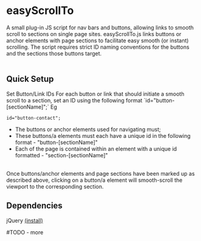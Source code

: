# easyScrollTo
A small plug-in JS script for nav bars and buttons, allowing links to smooth scroll to sections on single page sites.
easyScrollTo.js links buttons or anchor elements with page sections to facilitate easy smooth (or instant) scrolling.
The script requires strict ID naming conventions for the buttons and the sections those buttons target.
<br>
<br>
<h2>Quick Setup</h2>
Set Button/Link IDs
For each button or link that should initiate a smooth scroll to a section, set an ID using the following format
`id="button-[sectionName]";`
Eg

`id="button-contact";`
<ul>
  <li>The buttons or anchor elements used for navigating must;</li>
  <li>These buttons/a elements must each have a unique id in the following format - "button-[sectionName]"</li>
  <li>Each of the page is contained within an element with a unique id formatted - "section-[sectionName]"</li>
</ul>
<br>
Once buttons/anchor elements and page sections have been marked up as described above, clicking on a button/a element will smooth-scroll the viewport to the corresponding section.

<h2>Dependencies</h2>
jQuery <a href="https://jquery.com/download/">(install)</a>





#TODO - more
